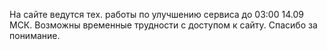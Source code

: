 На сайте ведутся тех. работы по улучшению сервиса до 03:00 14.09 МСК. Возможны временные трудности с доступом к сайту. Спасибо за понимание.
